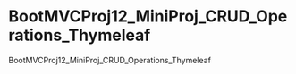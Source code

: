 # BootMVCProj12_MiniProj_CRUD_Operations_Thymeleaf
BootMVCProj12_MiniProj_CRUD_Operations_Thymeleaf
